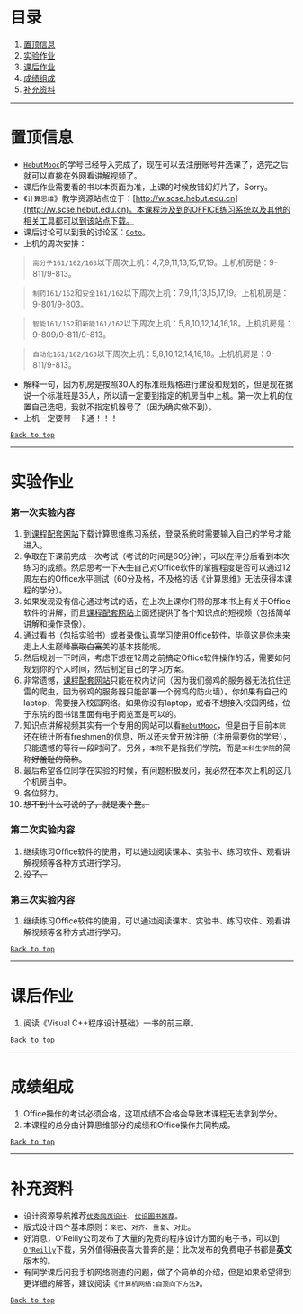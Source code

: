 # 目录
1. [置顶信息](#置顶信息)  
2. [实验作业](#实验作业)
3. [课后作业](#课后作业)
4. [成绩组成](#成绩组成)
5. [补充资料](#补充资料)

----
# 置顶信息  

- [`HebutMooc`](http://hebut.xuetangx.com)的学号已经导入完成了，现在可以去注册账号并选课了，选完之后就可以直接在外网看讲解视频了。  
- 课后作业需要看的书以本页面为准，上课的时候放错幻灯片了，Sorry。  
- 《`计算思维`》教学资源站点位于：[http://w.scse.hebut.edu.cn](http://w.scse.hebut.edu.cn)。本课程涉及到的OFFICE练习系统以及其他的相关工具都可以到该站点下载。  
- 课后讨论可以到我的讨论区：[`Goto`](https://github.com/liuii/guestBook/issues)。 
- 上机的周次安排：  

> `高分子161/162/163`以下周次上机：4,7,9,11,13,15,17,19。上机机房是：9-811/9-813。  

> `制药161/162`和`安全161/162`以下周次上机：7,9,11,13,15,17,19。上机机房是：9-801/9-803。  

> `智能161/162`和`新能161/162`以下周次上机：5,8,10,12,14,16,18。上机机房是：9-809/9-811/9-813。  

> `自动化161/162/163`以下周次上机：5,8,10,12,14,16,18。上机机房是：9-811/9-813。  

- 解释一句，因为机房是按照30人的标准班规格进行建设和规划的，但是现在据说一个标准班是35人，所以请一定要到指定的机房当中上机。第一次上机的位置自己选吧，我就不指定机器号了（因为确实做不到）。  
- 上机一定要带一卡通！！！  

[`Back to top`](#目录)

----
# 实验作业

### 第一次实验内容
1. 到[课程配套网站](http://w.scse.hebut.edu.cn)下载计算思维练习系统，登录系统时需要输入自己的学号才能进入。
2. 争取在下课前完成一次考试（考试的时间是60分钟），可以在评分后看到本次练习的成绩。然后思考一下~~人生~~自己对Office软件的掌握程度是否可以通过12周左右的Office水平测试（60分及格，不及格的话《计算思维》无法获得本课程的学分）。
3. 如果发现没有信心通过考试的话，在上次上课你们带的那本书上有关于Office软件的讲解，而且[课程配套网站](http://w.scse.hebut.edu.cn)上面还提供了各个知识点的短视频（包括简单讲解和操作录像）。
4. 通过看书（包括实验书）或者录像认真学习使用Office软件，毕竟这是你未来走上人生巅峰~~赢取白富美~~的基本技能呢。
5. 然后规划一下时间，考虑下想在12周之前搞定Office软件操作的话，需要如何规划你的个人时间，然后制定自己的学习方案。
6. 非常遗憾，[课程配套网站](http://w.scse.hebut.edu.cn)只能在校内访问（因为我们弱鸡的服务器无法抗住迅雷的爬虫，因为弱鸡的服务器只能部署一个弱鸡的防火墙）。你如果有自己的laptop，需要接入校园网络。如果你没有laptop，或者不想接入校园网络，位于东院的图书馆里面有电子阅览室是可以的。
7. 知识点讲解视频其实有一个专用的网站可以看[`HebutMooc`](http://hebut.xuetangx.com)，但是由于目前`本院`还在统计所有freshmen的信息，所以还未曾开放注册（注册需要你的学号），只能遗憾的等待一段时间了。另外，`本院`不是指我们学院，而是`本科生学院`的简称~~好羞耻的简称~~。
8. 最后希望各位同学在实验的时候，有问题积极发问，我必然在本次上机的这几个机房当中。
9. 各位努力。
10. ~~想不到什么可说的了，就是凑个整。~~

### 第二次实验内容
1. 继续练习Office软件的使用，可以通过阅读课本、实验书、练习软件、观看讲解视频等各种方式进行学习。  
2. ~~没了。~~  

### 第三次实验内容
1. 继续练习Office软件的使用，可以通过阅读课本、实验书、练习软件、观看讲解视频等各种方式进行学习。  

[`Back to top`](#目录)

----
# 课后作业  
1. 阅读《Visual C++程序设计基础》一书的前三章。  

[`Back to top`](#目录)

----
# 成绩组成   
1. Office操作的考试必须合格，这项成绩不合格会导致本课程无法拿到学分。  
2. 本课程的总分由计算思维部分的成绩和Office操作共同构成。

[`Back to top`](#目录)

----
# 补充资料
- 设计资源导航推荐[`优秀网页设计`](http://hao.uisdc.com)、[`优设图书推荐`](http://hao.uisdc.com/book/)。  
- 版式设计四个基本原则：`亲密`、`对齐`、`重复`、`对比`。  
- 好消息，O‘Reilly公司发布了大量的免费的程序设计方面的电子书，可以到[`O'Reilly`](http://www.oreilly.com/programming/free/)下载，另外值得~~沮丧~~喜大普奔的是：此次发布的免费电子书都是**英文**版本的。  
- 有同学课后问我手机网络测速的问题，做了个简单的介绍，但是如果希望得到更详细的解答，建议阅读《`计算机网络:自顶向下方法`》。  

[`Back to top`](#目录)
